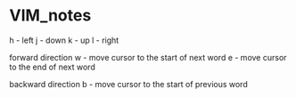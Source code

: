 # VIM_notes

h - left
j - down
k - up
l - right

forward direction
w - move cursor to the start of next word
e - move cursor to the end of next word

backward direction
b - move cursor to the start of previous word
